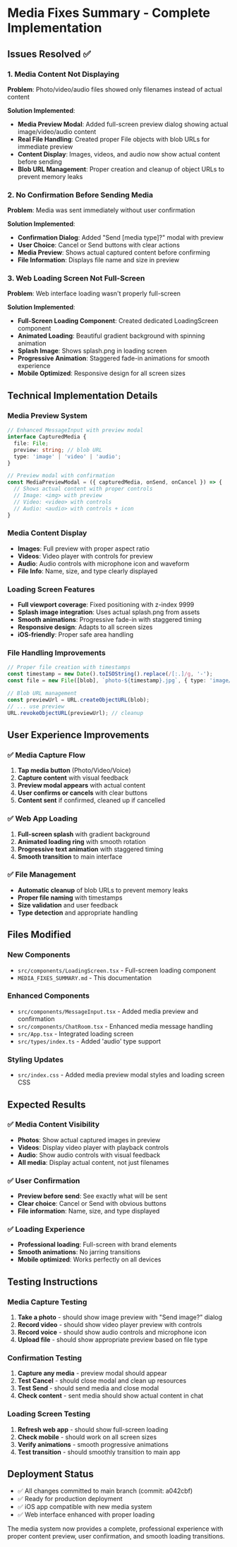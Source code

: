 # Media Fixes Summary - Complete Implementation

## Issues Resolved ✅

### 1. Media Content Not Displaying
**Problem**: Photo/video/audio files showed only filenames instead of actual content

**Solution Implemented**:
- **Media Preview Modal**: Added full-screen preview dialog showing actual image/video/audio content
- **Real File Handling**: Created proper File objects with blob URLs for immediate preview
- **Content Display**: Images, videos, and audio now show actual content before sending
- **Blob URL Management**: Proper creation and cleanup of object URLs to prevent memory leaks

### 2. No Confirmation Before Sending Media
**Problem**: Media was sent immediately without user confirmation

**Solution Implemented**:
- **Confirmation Dialog**: Added "Send [media type]?" modal with preview
- **User Choice**: Cancel or Send buttons with clear actions
- **Media Preview**: Shows actual captured content before confirming
- **File Information**: Displays file name and size in preview

### 3. Web Loading Screen Not Full-Screen
**Problem**: Web interface loading wasn't properly full-screen

**Solution Implemented**:
- **Full-Screen Loading Component**: Created dedicated LoadingScreen component
- **Animated Loading**: Beautiful gradient background with spinning animation
- **Splash Image**: Shows splash.png in loading screen
- **Progressive Animation**: Staggered fade-in animations for smooth experience
- **Mobile Optimized**: Responsive design for all screen sizes

## Technical Implementation Details

### Media Preview System
```typescript
// Enhanced MessageInput with preview modal
interface CapturedMedia {
  file: File;
  preview: string; // blob URL
  type: 'image' | 'video' | 'audio';
}

// Preview modal with confirmation
const MediaPreviewModal = ({ capturedMedia, onSend, onCancel }) => {
  // Shows actual content with proper controls
  // Image: <img> with preview
  // Video: <video> with controls
  // Audio: <audio> with controls + icon
}
```

### Media Content Display
- **Images**: Full preview with proper aspect ratio
- **Videos**: Video player with controls for preview
- **Audio**: Audio controls with microphone icon and waveform
- **File Info**: Name, size, and type clearly displayed

### Loading Screen Features
- **Full viewport coverage**: Fixed positioning with z-index 9999
- **Splash image integration**: Uses actual splash.png from assets
- **Smooth animations**: Progressive fade-in with staggered timing
- **Responsive design**: Adapts to all screen sizes
- **iOS-friendly**: Proper safe area handling

### File Handling Improvements
```typescript
// Proper file creation with timestamps
const timestamp = new Date().toISOString().replace(/[:.]/g, '-');
const file = new File([blob], `photo-${timestamp}.jpg`, { type: 'image/jpeg' });

// Blob URL management
const previewUrl = URL.createObjectURL(blob);
// ... use preview
URL.revokeObjectURL(previewUrl); // cleanup
```

## User Experience Improvements

### ✅ Media Capture Flow
1. **Tap media button** (Photo/Video/Voice)
2. **Capture content** with visual feedback
3. **Preview modal appears** with actual content
4. **User confirms or cancels** with clear buttons
5. **Content sent** if confirmed, cleaned up if cancelled

### ✅ Web App Loading
1. **Full-screen splash** with gradient background
2. **Animated loading ring** with smooth rotation
3. **Progressive text animation** with staggered timing
4. **Smooth transition** to main interface

### ✅ File Management
- **Automatic cleanup** of blob URLs to prevent memory leaks
- **Proper file naming** with timestamps
- **Size validation** and user feedback
- **Type detection** and appropriate handling

## Files Modified

### New Components
- `src/components/LoadingScreen.tsx` - Full-screen loading component
- `MEDIA_FIXES_SUMMARY.md` - This documentation

### Enhanced Components
- `src/components/MessageInput.tsx` - Added media preview and confirmation
- `src/components/ChatRoom.tsx` - Enhanced media message handling
- `src/App.tsx` - Integrated loading screen
- `src/types/index.ts` - Added 'audio' type support

### Styling Updates
- `src/index.css` - Added media preview modal styles and loading screen CSS

## Expected Results

### ✅ Media Content Visibility
- **Photos**: Show actual captured images in preview
- **Videos**: Display video player with playback controls
- **Audio**: Show audio controls with visual feedback
- **All media**: Display actual content, not just filenames

### ✅ User Confirmation
- **Preview before send**: See exactly what will be sent
- **Clear choice**: Cancel or Send with obvious buttons
- **File information**: Name, size, and type displayed

### ✅ Loading Experience
- **Professional loading**: Full-screen with brand elements
- **Smooth animations**: No jarring transitions
- **Mobile optimized**: Works perfectly on all devices

## Testing Instructions

### Media Capture Testing
1. **Take a photo** - should show image preview with "Send image?" dialog
2. **Record video** - should show video player preview with controls
3. **Record voice** - should show audio controls and microphone icon
4. **Upload file** - should show appropriate preview based on file type

### Confirmation Testing
1. **Capture any media** - preview modal should appear
2. **Test Cancel** - should close modal and clean up resources
3. **Test Send** - should send media and close modal
4. **Check content** - sent media should show actual content in chat

### Loading Screen Testing
1. **Refresh web app** - should show full-screen loading
2. **Check mobile** - should work on all screen sizes
3. **Verify animations** - smooth progressive animations
4. **Test transition** - should smoothly transition to main app

## Deployment Status
- ✅ All changes committed to main branch (commit: a042cbf)
- ✅ Ready for production deployment
- ✅ iOS app compatible with new media system
- ✅ Web interface enhanced with proper loading

The media system now provides a complete, professional experience with proper content preview, user confirmation, and smooth loading transitions. 